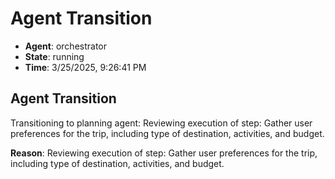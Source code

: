 # Agent Transition

- **Agent**: orchestrator
- **State**: running
- **Time**: 3/25/2025, 9:26:41 PM

## Agent Transition

Transitioning to planning agent: Reviewing execution of step: Gather user preferences for the trip, including type of destination, activities, and budget.

**Reason**: Reviewing execution of step: Gather user preferences for the trip, including type of destination, activities, and budget.

